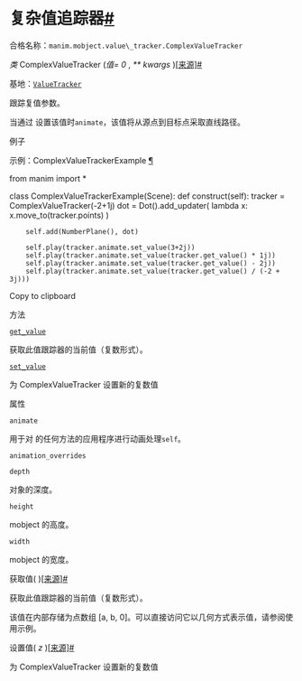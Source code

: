 # 复杂值追踪器[#](#complexvaluetracker "此标题的固定链接")

合格名称：`manim.mobject.value\_tracker.ComplexValueTracker`

_类_ ComplexValueTracker (_值= 0_ , _\*\* kwargs_ )[\[来源\]](../_modules/manim/mobject/value_tracker.html#ComplexValueTracker)[#](#manim.mobject.value_tracker.ComplexValueTracker "此定义的固定链接")

基地：[`ValueTracker`](manim.mobject.value_tracker.ValueTracker.html#manim.mobject.value_tracker.ValueTracker "manim.mobject.value_tracker.ValueTracker")

跟踪复值参数。

当通过 设置该值时`animate`，该值将从源点到目标点采取直线路径。

例子

示例：ComplexValueTrackerExample [¶](#complexvaluetrackerexample)

from manim import \*

class ComplexValueTrackerExample(Scene):
def construct(self):
tracker = ComplexValueTracker(-2+1j)
dot = Dot().add_updater(
lambda x: x.move_to(tracker.points)
)

        self.add(NumberPlane(), dot)

        self.play(tracker.animate.set_value(3+2j))
        self.play(tracker.animate.set_value(tracker.get_value() * 1j))
        self.play(tracker.animate.set_value(tracker.get_value() - 2j))
        self.play(tracker.animate.set_value(tracker.get_value() / (-2 + 3j)))

Copy to clipboard

方法

[`get_value`](#manim.mobject.value_tracker.ComplexValueTracker.get_value "manim.mobject.value_tracker.ComplexValueTracker.get_value")

获取此值跟踪器的当前值（复数形式）。

[`set_value`](#manim.mobject.value_tracker.ComplexValueTracker.set_value "manim.mobject.value_tracker.ComplexValueTracker.set_value")

为 ComplexValueTracker 设置新的复数值

属性

`animate`

用于对 的任何方法的应用程序进行动画处理`self`。

`animation_overrides`

`depth`

对象的深度。

`height`

mobject 的高度。

`width`

mobject 的宽度。

获取值( )[\[来源\]](../_modules/manim/mobject/value_tracker.html#ComplexValueTracker.get_value)[#](#manim.mobject.value_tracker.ComplexValueTracker.get_value "此定义的固定链接")

获取此值跟踪器的当前值（复数形式）。

该值在内部存储为点数组 \[a, b, 0\]。可以直接访问它以几何方式表示值，请参阅使用示例。

设置值( _z_ )[\[来源\]](../_modules/manim/mobject/value_tracker.html#ComplexValueTracker.set_value)[#](#manim.mobject.value_tracker.ComplexValueTracker.set_value "此定义的固定链接")

为 ComplexValueTracker 设置新的复数值
